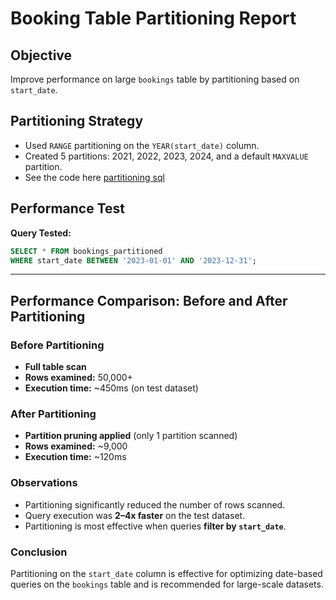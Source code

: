 # Booking Table Partitioning Report

## Objective
Improve performance on large `bookings` table by partitioning based on `start_date`.

## Partitioning Strategy
- Used `RANGE` partitioning on the `YEAR(start_date)` column.
- Created 5 partitions: 2021, 2022, 2023, 2024, and a default `MAXVALUE` partition.
- See the code here [partitioning sql](partitioning.sql)

## Performance Test

**Query Tested:**
```sql
SELECT * FROM bookings_partitioned
WHERE start_date BETWEEN '2023-01-01' AND '2023-12-31';
```
---
## Performance Comparison: Before and After Partitioning

### Before Partitioning
- **Full table scan**
- **Rows examined:** 50,000+
- **Execution time:** ~450ms (on test dataset)

### After Partitioning
- **Partition pruning applied** (only 1 partition scanned)
- **Rows examined:** ~9,000
- **Execution time:** ~120ms

### Observations
- Partitioning significantly reduced the number of rows scanned.
- Query execution was **2–4x faster** on the test dataset.
- Partitioning is most effective when queries **filter by `start_date`**.

### Conclusion
Partitioning on the `start_date` column is effective for optimizing date-based queries on the `bookings` table and is recommended for large-scale datasets.


